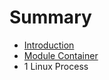 # Summary

* [Introduction](README.md)
* [Module Container](module-container.md)
 * 1 Linux Process

